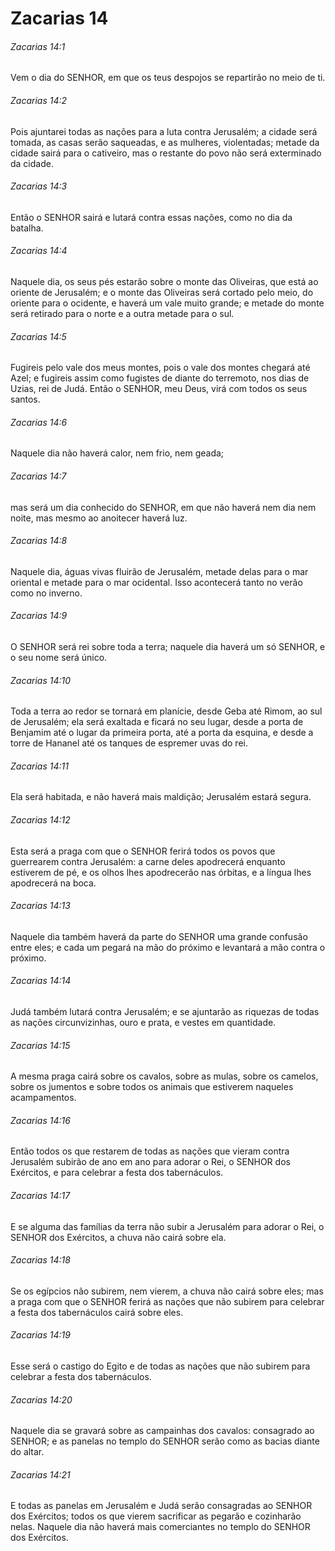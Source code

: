 # Zacarias 14

###### Zacarias 14:1

Vem o dia do SENHOR, em que os teus despojos se repartirão no meio de ti.

###### Zacarias 14:2

Pois ajuntarei todas as nações para a luta contra Jerusalém; a cidade será tomada, as casas serão saqueadas, e as mulheres, violentadas; metade da cidade sairá para o cativeiro, mas o restante do povo não será exterminado da cidade.

###### Zacarias 14:3

Então o SENHOR sairá e lutará contra essas nações, como no dia da batalha.

###### Zacarias 14:4

Naquele dia, os seus pés estarão sobre o monte das Oliveiras, que está ao oriente de Jerusalém; e o monte das Oliveiras será cortado pelo meio, do oriente para o ocidente, e haverá um vale muito grande; e metade do monte será retirado para o norte e a outra metade para o sul.

###### Zacarias 14:5

Fugireis pelo vale dos meus montes, pois o vale dos montes chegará até Azel; e fugireis assim como fugistes de diante do terremoto, nos dias de Uzias, rei de Judá. Então o SENHOR, meu Deus, virá com todos os seus santos.

###### Zacarias 14:6

Naquele dia não haverá calor, nem frio, nem geada;

###### Zacarias 14:7

mas será um dia conhecido do SENHOR, em que não haverá nem dia nem noite, mas mesmo ao anoitecer haverá luz.

###### Zacarias 14:8

Naquele dia, águas vivas fluirão de Jerusalém, metade delas para o mar oriental e metade para o mar ocidental. Isso acontecerá tanto no verão como no inverno.

###### Zacarias 14:9

O SENHOR será rei sobre toda a terra; naquele dia haverá um só SENHOR, e o seu nome será único.

###### Zacarias 14:10

Toda a terra ao redor se tornará em planície, desde Geba até Rimom, ao sul de Jerusalém; ela será exaltada e ficará no seu lugar, desde a porta de Benjamim até o lugar da primeira porta, até a porta da esquina, e desde a torre de Hananel até os tanques de espremer uvas do rei.

###### Zacarias 14:11

Ela será habitada, e não haverá mais maldição; Jerusalém estará segura.

###### Zacarias 14:12

Esta será a praga com que o SENHOR ferirá todos os povos que guerrearem contra Jerusalém: a carne deles apodrecerá enquanto estiverem de pé, e os olhos lhes apodrecerão nas órbitas, e a língua lhes apodrecerá na boca.

###### Zacarias 14:13

Naquele dia também haverá da parte do SENHOR uma grande confusão entre eles; e cada um pegará na mão do próximo e levantará a mão contra o próximo.

###### Zacarias 14:14

Judá também lutará contra Jerusalém; e se ajuntarão as riquezas de todas as nações circunvizinhas, ouro e prata, e vestes em quantidade.

###### Zacarias 14:15

A mesma praga cairá sobre os cavalos, sobre as mulas, sobre os camelos, sobre os jumentos e sobre todos os animais que estiverem naqueles acampamentos.

###### Zacarias 14:16

Então todos os que restarem de todas as nações que vieram contra Jerusalém subirão de ano em ano para adorar o Rei, o SENHOR dos Exércitos, e para celebrar a festa dos tabernáculos.

###### Zacarias 14:17

E se alguma das famílias da terra não subir a Jerusalém para adorar o Rei, o SENHOR dos Exércitos, a chuva não cairá sobre ela.

###### Zacarias 14:18

Se os egípcios não subirem, nem vierem, a chuva não cairá sobre eles; mas a praga com que o SENHOR ferirá as nações que não subirem para celebrar a festa dos tabernáculos cairá sobre eles.

###### Zacarias 14:19

Esse será o castigo do Egito e de todas as nações que não subirem para celebrar a festa dos tabernáculos.

###### Zacarias 14:20

Naquele dia se gravará sobre as campainhas dos cavalos: consagrado ao SENHOR; e as panelas no templo do SENHOR serão como as bacias diante do altar.

###### Zacarias 14:21

E todas as panelas em Jerusalém e Judá serão consagradas ao SENHOR dos Exércitos; todos os que vierem sacrificar as pegarão e cozinharão nelas. Naquele dia não haverá mais comerciantes no templo do SENHOR dos Exércitos.

